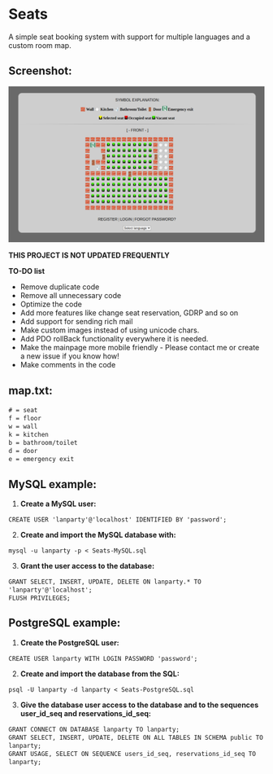 # Seats
A simple seat booking system with support for multiple languages and a custom room map.

## Screenshot:
![Screenshot](https://github.com/frebergguru/Seats-pdo-intl/raw/main/Docs/screenshot.png)

**THIS PROJECT IS NOT UPDATED FREQUENTLY**

**TO-DO list**
* Remove duplicate code
* Remove all unnecessary code
* Optimize the code
* Add more features like change seat reservation, GDRP and so on
* Add support for sending rich mail
* Make custom images instead of using unicode chars.
* Add PDO rollBack functionality everywhere it is needed.
* Make the mainpage more mobile friendly - Please contact me or create a new issue if you know how!
* Make comments in the code

## map.txt:
```
# = seat
f = floor
w = wall
k = kitchen
b = bathroom/toilet
d = door
e = emergency exit
```

## MySQL example:

1. **Create a MySQL user:**
```mysql
CREATE USER 'lanparty'@'localhost' IDENTIFIED BY 'password';
```

2. **Create and import the MySQL database with:**
```shell
mysql -u lanparty -p < Seats-MySQL.sql
```
3. **Grant the user access to the database:**
```mysql
GRANT SELECT, INSERT, UPDATE, DELETE ON lanparty.* TO 'lanparty'@'localhost';
FLUSH PRIVILEGES;
```

## PostgreSQL example:

1. **Create the PostgreSQL user:**
```pgsql
CREATE USER lanparty WITH LOGIN PASSWORD 'password';
```

2. **Create and import the database from the SQL:**
```shell
psql -U lanparty -d lanparty < Seats-PostgreSQL.sql
```

3. **Give the database user access to the database and to the sequences user_id_seq and reservations_id_seq:**
```pgsql
GRANT CONNECT ON DATABASE lanparty TO lanparty;
GRANT SELECT, INSERT, UPDATE, DELETE ON ALL TABLES IN SCHEMA public TO lanparty;
GRANT USAGE, SELECT ON SEQUENCE users_id_seq, reservations_id_seq TO lanparty;
```
